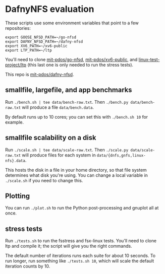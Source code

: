 # DafnyNFS evaluation

These scripts use some environment variables that point to a few repositories:

```
export GOOSE_NFSD_PATH=~/go-nfsd
export DAFNY_NFSD_PATH=~/dafny-nfsd
export XV6_PATH=~/xv6-public
export LTP_PATH=~/ltp
```

You'll need to clone
[mit-pdos/go-nfsd](https://github.com/mit-pdos/go-nfsd),
[mit-pdos/xv6-public](https://github.com/mit-pdos/xv6-public), and
[linux-test-project/ltp](https://github.com/linux-test-project/ltp) (this last
one is only needed to run the stress tests).

This repo is [mit-pdos/dafny-nfsd](https://github.com/mit-pdos/dafny-nfsd).

## smallfile, largefile, and app benchmarks

Run `./bench.sh | tee data/bench-raw.txt`. Then `./bench.py data/bench-raw.txt`
will produce a file `data/bench.data`.

By default runs up to 10 cores; you can set this with `./bench.sh 10` for example.

## smallfile scalability on a disk

Run `./scale.sh | tee data/scale-raw.txt`. Then `./scale.py data/scale-raw.txt`
will produce files for each system in `data/{dnfs,gnfs,linux-nfs}.data`.

This hosts the disk in a file in your home directory, so that file system
determines what disk you're using. You can change a local variable in
`./scale.sh` if you need to change this.

## Plotting

You can run `./plot.sh` to run the Python post-processing and gnuplot all at once.

## stress tests

Run `./tests.sh` to run the fsstress and fsx-linux tests. You'll need to clone
ltp and compile it; the script will give you the right commands.

The default number of iterations runs each suite for about 10 seconds. To run
longer, run something like `./tests.sh 10`, which will scale the default
iteration counts by 10.
